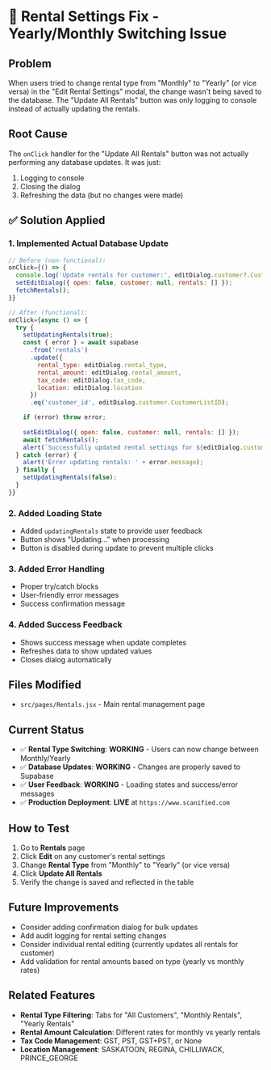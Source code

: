 # 🔧 Rental Settings Fix - Yearly/Monthly Switching Issue

## Problem
When users tried to change rental type from "Monthly" to "Yearly" (or vice versa) in the "Edit Rental Settings" modal, the change wasn't being saved to the database. The "Update All Rentals" button was only logging to console instead of actually updating the rentals.

## Root Cause
The `onClick` handler for the "Update All Rentals" button was not actually performing any database updates. It was just:
1. Logging to console
2. Closing the dialog
3. Refreshing the data (but no changes were made)

## ✅ Solution Applied

### 1. **Implemented Actual Database Update**
```javascript
// Before (non-functional):
onClick={() => {
  console.log('Update rentals for customer:', editDialog.customer?.CustomerListID);
  setEditDialog({ open: false, customer: null, rentals: [] });
  fetchRentals();
}}

// After (functional):
onClick={async () => {
  try {
    setUpdatingRentals(true);
    const { error } = await supabase
      .from('rentals')
      .update({
        rental_type: editDialog.rental_type,
        rental_amount: editDialog.rental_amount,
        tax_code: editDialog.tax_code,
        location: editDialog.location
      })
      .eq('customer_id', editDialog.customer.CustomerListID);

    if (error) throw error;
    
    setEditDialog({ open: false, customer: null, rentals: [] });
    await fetchRentals();
    alert(`Successfully updated rental settings for ${editDialog.customer?.name}`);
  } catch (error) {
    alert('Error updating rentals: ' + error.message);
  } finally {
    setUpdatingRentals(false);
  }
}}
```

### 2. **Added Loading State**
- Added `updatingRentals` state to provide user feedback
- Button shows "Updating..." when processing
- Button is disabled during update to prevent multiple clicks

### 3. **Added Error Handling**
- Proper try/catch blocks
- User-friendly error messages
- Success confirmation message

### 4. **Added Success Feedback**
- Shows success message when update completes
- Refreshes data to show updated values
- Closes dialog automatically

## Files Modified
- `src/pages/Rentals.jsx` - Main rental management page

## Current Status
- ✅ **Rental Type Switching**: **WORKING** - Users can now change between Monthly/Yearly
- ✅ **Database Updates**: **WORKING** - Changes are properly saved to Supabase
- ✅ **User Feedback**: **WORKING** - Loading states and success/error messages
- ✅ **Production Deployment**: **LIVE** at `https://www.scanified.com`

## How to Test
1. Go to **Rentals** page
2. Click **Edit** on any customer's rental settings
3. Change **Rental Type** from "Monthly" to "Yearly" (or vice versa)
4. Click **Update All Rentals**
5. Verify the change is saved and reflected in the table

## Future Improvements
- Consider adding confirmation dialog for bulk updates
- Add audit logging for rental setting changes
- Consider individual rental editing (currently updates all rentals for customer)
- Add validation for rental amounts based on type (yearly vs monthly rates)

## Related Features
- **Rental Type Filtering**: Tabs for "All Customers", "Monthly Rentals", "Yearly Rentals"
- **Rental Amount Calculation**: Different rates for monthly vs yearly rentals
- **Tax Code Management**: GST, PST, GST+PST, or None
- **Location Management**: SASKATOON, REGINA, CHILLIWACK, PRINCE_GEORGE
